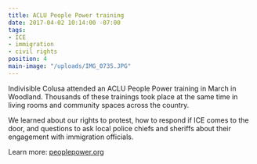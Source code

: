 ```yaml
---
title: ACLU People Power training
date: 2017-04-02 10:14:00 -07:00
tags:
- ICE
- immigration
- civil rights
position: 4
main-image: "/uploads/IMG_0735.JPG"
---
```


Indivisible Colusa attended an ACLU People Power training in March in Woodland. Thousands of these trainings took place at the same time in living rooms and community spaces across the country. 

We learned about our rights to protest, how to respond if ICE comes to the door, and questions to ask local police chiefs and sheriffs about their engagement with immigration officials.

Learn more: [peoplepower.org](http://peoplepower.org) 